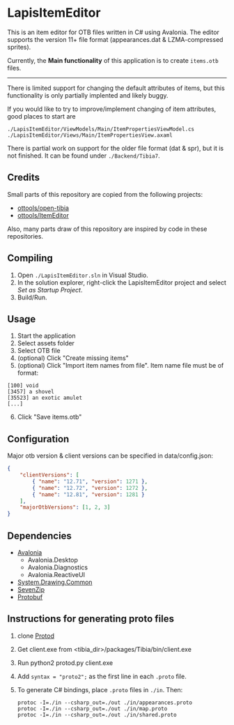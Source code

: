 # LapisItemEditor

This is an item editor for OTB files written in C# using Avalonia. The editor supports the version 11+ file format (appearances.dat & LZMA-compressed sprites).

Currently, the **Main functionality** of this application is to create `items.otb` files.

---

There is limited support for changing the default attributes of items, but this functionality is only partially implented and likely buggy.

If you would like to try to improve/implement changing of item attributes, good places to start are

```text
./LapisItemEditor/ViewModels/Main/ItemPropertiesViewModel.cs
./LapisItemEditor/Views/Main/ItemPropertiesView.axaml
```

There is partial work on support for the older file format (dat & spr), but it is not finished. It can be found under `./Backend/Tibia7`.

## Credits

Small parts of this repository are copied from the following projects:

-   [ottools/open-tibia](https://github.com/ottools/open-tibia)
-   [ottools/ItemEditor](https://github.com/ottools/ItemEditor)

Also, many parts draw of this repository are inspired by code in these repositories.

## Compiling

1. Open `./LapisItemEditor.sln` in Visual Studio.
2. In the solution explorer, right-click the LapisItemEditor project and select _Set as Startup Project_.
3. Build/Run.

## Usage

1. Start the application
2. Select assets folder
3. Select OTB file
4. (optional) Click "Create missing items"
5. (optional) Click "Import item names from file". Item name file must be of format:

```text
[100] void
[3457] a shovel
[35523] an exotic amulet
[...]
```

6. Click "Save items.otb"

## Configuration

Major otb version & client versions can be specified in data/config.json:

```json
{
    "clientVersions": [
        { "name": "12.71", "version": 1271 },
        { "name": "12.72", "version": 1272 },
        { "name": "12.81", "version": 1281 }
    ],
    "majorOtbVersions": [1, 2, 3]
}
```

## Dependencies

-   [Avalonia](https://avaloniaui.net/)
    -   Avalonia.Desktop
    -   Avalonia.Diagnostics
    -   Avalonia.ReactiveUI
-   [System.Drawing.Common](https://www.nuget.org/packages/System.Drawing.Common/)
-   [SevenZip](https://www.nuget.org/packages/SevenZip/)
-   [Protobuf](https://www.nuget.org/packages/Google.Protobuf/)

## Instructions for generating proto files

1. clone [Protod](https://github.com/sysdream/Protod)
2. Get client.exe from <tibia_dir>/packages/Tibia/bin/client.exe
3. Run python2 protod.py client.exe
4. Add `syntax = "proto2";` as the first line in each `.proto` file.
5. To generate C# bindings, place `.proto` files in `./in`. Then:

    ```
    protoc -I=./in --csharp_out=./out ./in/appearances.proto
    protoc -I=./in --csharp_out=./out ./in/map.proto
    protoc -I=./in --csharp_out=./out ./in/shared.proto
    ```
